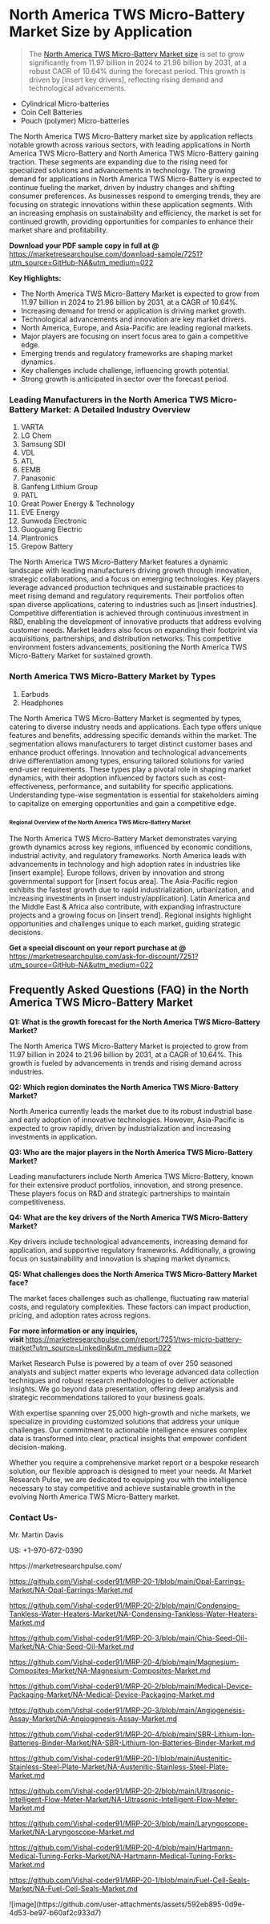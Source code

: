 <h1>North America TWS Micro-Battery Market&nbsp;Size by Application</h1><blockquote><p>The <a href="https://marketresearchpulse.com/download-sample/7251?utm_source=GitHub-NA&amp;utm_medium=022">North America TWS Micro-Battery Market size</a> is set to grow significantly from 11.97 billion in 2024 to 21.96 billion by 2031, at a robust CAGR of 10.64% during the forecast period. This growth is driven by [insert key drivers], reflecting rising demand and technological advancements.</p></blockquote><ul><li>Cylindrical Micro-batteries<li> Coin Cell Batteries<li> Pouch (polymer) Micro-batteries</li></ul><p>The North America TWS Micro-Battery market size by application reflects notable growth across various sectors, with leading applications in North America TWS Micro-Battery and North America TWS Micro-Battery gaining traction. These segments are expanding due to the rising need for specialized solutions and advancements in technology. The growing demand for applications in North America TWS Micro-Battery is expected to continue fueling the market, driven by industry changes and shifting consumer preferences. As businesses respond to emerging trends, they are focusing on strategic innovations within these application segments. With an increasing emphasis on sustainability and efficiency, the market is set for continued growth, providing opportunities for companies to enhance their market share and profitability.</p><p><strong>Download your PDF sample copy in full at @ </strong><a href="https://marketresearchpulse.com/download-sample/7251?utm_source=GitHub-NA&amp;utm_medium=022">https://marketresearchpulse.com/download-sample/7251?utm_source=GitHub-NA&amp;utm_medium=022</a></p><p><strong>Key Highlights: </strong></p><ul><li>The North America TWS Micro-Battery Market is expected to grow from 11.97 billion in 2024 to 21.96 billion by 2031, at a CAGR of 10.64%.</li><li>Increasing demand for trend or application is driving market growth.</li><li>Technological advancements and innovation are key market drivers.</li><li>North America, Europe, and Asia-Pacific are leading regional markets.</li><li>Major players are focusing on insert focus area to gain a competitive edge.</li><li>Emerging trends and regulatory frameworks are shaping market dynamics.</li><li>Key challenges include challenge, influencing growth potential.</li><li>Strong growth is anticipated in sector over the forecast period.</li></ul><h3>Leading Manufacturers in the North America TWS Micro-Battery Market: A Detailed Industry Overview</h3><ol><li>VARTA</li><li>LG Chem</li><li>Samsung SDI</li><li>VDL</li><li>ATL</li><li>EEMB</li><li>Panasonic</li><li>Ganfeng Lithium Group</li><li>PATL</li><li>Great Power Energy & Technology</li><li>EVE Energy</li><li>Sunwoda Electronic</li><li>Guoguang Electric</li><li>Plantronics</li><li>Grepow Battery</li></ol><div class="flex max-w-full flex-col flex-grow"><div class="min-h-8 text-message flex w-full flex-col items-end gap-2 whitespace-normal break-words [.text-message+&amp;]:mt-5" dir="auto" data-message-author-role="assistant" data-message-id="fd8432e4-4910-450d-b182-61b7bfb0a01f" data-message-model-slug="gpt-4o"><div class="flex w-full flex-col gap-1 empty:hidden first:pt-[3px]"><div class="markdown prose w-full break-words dark:prose-invert light"><p>The North America TWS Micro-Battery Market features a dynamic landscape with leading manufacturers driving growth through innovation, strategic collaborations, and a focus on emerging technologies. Key players leverage advanced production techniques and sustainable practices to meet rising demand and regulatory requirements. Their portfolios often span diverse applications, catering to industries such as [insert industries]. Competitive differentiation is achieved through continuous investment in R&amp;D, enabling the development of innovative products that address evolving customer needs. Market leaders also focus on expanding their footprint via acquisitions, partnerships, and distribution networks. This competitive environment fosters advancements, positioning the North America TWS Micro-Battery Market for sustained growth.</p></div></div></div></div><h3>North America TWS Micro-Battery Market by Types</h3><ol><li>Earbuds<li> Headphones</li></ol><div class="flex max-w-full flex-col flex-grow"><div class="min-h-8 text-message flex w-full flex-col items-end gap-2 whitespace-normal break-words [.text-message+&amp;]:mt-5" dir="auto" data-message-author-role="assistant" data-message-id="084470be-0bb7-4664-bddf-5156b4f41249" data-message-model-slug="gpt-4o-mini"><div class="flex w-full flex-col gap-1 empty:hidden first:pt-[3px]"><div class="markdown prose w-full break-words dark:prose-invert light"><p>The North America TWS Micro-Battery Market is segmented by types, catering to diverse industry needs and applications. Each type offers unique features and benefits, addressing specific demands within the market. The segmentation allows manufacturers to target distinct customer bases and enhance product offerings. Innovation and technological advancements drive differentiation among types, ensuring tailored solutions for varied end-user requirements. These types play a pivotal role in shaping market dynamics, with their adoption influenced by factors such as cost-effectiveness, performance, and suitability for specific applications. Understanding type-wise segmentation is essential for stakeholders aiming to capitalize on emerging opportunities and gain a competitive edge.</p></div></div></div></div><h3><span style="font-size: 11px;">Regional Overview of the North America TWS Micro-Battery Market</span></h3><div class="flex max-w-full flex-col flex-grow"><div class="min-h-8 text-message flex w-full flex-col items-end gap-2 whitespace-normal break-words [.text-message+&amp;]:mt-5" dir="auto" data-message-author-role="assistant" data-message-id="e9038762-ce64-4e30-91c9-9bd413514231" data-message-model-slug="gpt-4o-mini"><div class="flex w-full flex-col gap-1 empty:hidden first:pt-[3px]"><div class="markdown prose w-full break-words dark:prose-invert light"><p>The North America TWS Micro-Battery Market demonstrates varying growth dynamics across key regions, influenced by economic conditions, industrial activity, and regulatory frameworks. North America leads with advancements in technology and high adoption rates in industries like [insert example]. Europe follows, driven by innovation and strong governmental support for [insert focus area]. The Asia-Pacific region exhibits the fastest growth due to rapid industrialization, urbanization, and increasing investments in [insert industry/application]. Latin America and the Middle East &amp; Africa also contribute, with expanding infrastructure projects and a growing focus on [insert trend]. Regional insights highlight opportunities and challenges unique to each market, guiding strategic decisions.</p></div></div></div></div><p><strong>Get a special discount on your report purchase at @ </strong><a href="https://marketresearchpulse.com/ask-for-discount/7251?utm_source=GitHub-NA&amp;utm_medium=022">https://marketresearchpulse.com/ask-for-discount/7251?utm_source=GitHub-NA&amp;utm_medium=022</a></p><h2>Frequently Asked Questions (FAQ) in the North America TWS Micro-Battery Market</h2><p><strong>Q1: What is the growth forecast for the North America TWS Micro-Battery Market?</strong></p><p>The North America TWS Micro-Battery Market is projected to grow from 11.97 billion in 2024 to 21.96 billion by 2031, at a CAGR of 10.64%. This growth is fueled by advancements in trends and rising demand across industries.</p><p><strong>Q2: Which region dominates the North America TWS Micro-Battery Market?</strong></p><p>North America currently leads the market due to its robust industrial base and early adoption of innovative technologies. However, Asia-Pacific is expected to grow rapidly, driven by industrialization and increasing investments in application.</p><p><strong>Q3: Who are the major players in the North America TWS Micro-Battery Market?</strong></p><p>Leading manufacturers include North America TWS Micro-Battery, known for their extensive product portfolios, innovation, and strong presence. These players focus on R&amp;D and strategic partnerships to maintain competitiveness.</p><p><strong>Q4: What are the key drivers of the North America TWS Micro-Battery Market?</strong></p><p>Key drivers include technological advancements, increasing demand for application, and supportive regulatory frameworks. Additionally, a growing focus on sustainability and innovation is shaping market dynamics.</p><p><strong>Q5: What challenges does the North America TWS Micro-Battery Market face?</strong></p><p>The market faces challenges such as challenge, fluctuating raw material costs, and regulatory complexities. These factors can impact production, pricing, and adoption rates across regions.</p><p><strong>For more information or any inquiries, visit&nbsp;</strong><a href="https://marketresearchpulse.com/report/7251/tws-micro-battery-market?utm_source=Linkedin&utm_medium=022">https://marketresearchpulse.com/report/7251/tws-micro-battery-market?utm_source=Linkedin&utm_medium=022</a></p><p>Market Research Pulse is powered by a team of over 250 seasoned analysts and subject matter experts who leverage advanced data collection techniques and robust research methodologies to deliver actionable insights. We go beyond data presentation, offering deep analysis and strategic recommendations tailored to your business goals.</p><p>With expertise spanning over 25,000 high-growth and niche markets, we specialize in providing customized solutions that address your unique challenges. Our commitment to actionable intelligence ensures complex data is transformed into clear, practical insights that empower confident decision-making.</p><p>Whether you require a comprehensive market report or a bespoke research solution, our flexible approach is designed to meet your needs. At Market Research Pulse, we are dedicated to equipping you with the intelligence necessary to stay competitive and achieve sustainable growth in the evolving North America TWS Micro-Battery market.</p><h3><strong>Contact Us-</strong></h3><p>Mr. Martin Davis</p><p>US: +1-970-672-0390</p><p>https://marketresearchpulse.com/</p><p><a href="https://github.com/Vishal-coder91/MRP-20-1/blob/main/Opal-Earrings-Market/NA-Opal-Earrings-Market.md">https://github.com/Vishal-coder91/MRP-20-1/blob/main/Opal-Earrings-Market/NA-Opal-Earrings-Market.md</a></p><p><a href="https://github.com/Vishal-coder91/MRP-20-2/blob/main/Condensing-Tankless-Water-Heaters-Market/NA-Condensing-Tankless-Water-Heaters-Market.md">https://github.com/Vishal-coder91/MRP-20-2/blob/main/Condensing-Tankless-Water-Heaters-Market/NA-Condensing-Tankless-Water-Heaters-Market.md</a></p><p><a href="https://github.com/Vishal-coder91/MRP-20-3/blob/main/Chia-Seed-Oil-Market/NA-Chia-Seed-Oil-Market.md">https://github.com/Vishal-coder91/MRP-20-3/blob/main/Chia-Seed-Oil-Market/NA-Chia-Seed-Oil-Market.md</a></p><p><a href="https://github.com/Vishal-coder91/MRP-20-4/blob/main/Magnesium-Composites-Market/NA-Magnesium-Composites-Market.md">https://github.com/Vishal-coder91/MRP-20-4/blob/main/Magnesium-Composites-Market/NA-Magnesium-Composites-Market.md</a></p><p><a href="https://github.com/Vishal-coder91/MRP-20-2/blob/main/Medical-Device-Packaging-Market/NA-Medical-Device-Packaging-Market.md">https://github.com/Vishal-coder91/MRP-20-2/blob/main/Medical-Device-Packaging-Market/NA-Medical-Device-Packaging-Market.md</a></p><p><a href="https://github.com/Vishal-coder91/MRP-20-3/blob/main/Angiogenesis-Assay-Market/NA-Angiogenesis-Assay-Market.md">https://github.com/Vishal-coder91/MRP-20-3/blob/main/Angiogenesis-Assay-Market/NA-Angiogenesis-Assay-Market.md</a></p><p><a href="https://github.com/Vishal-coder91/MRP-20-4/blob/main/SBR-Lithium-Ion-Batteries-Binder-Market/NA-SBR-Lithium-Ion-Batteries-Binder-Market.md">https://github.com/Vishal-coder91/MRP-20-4/blob/main/SBR-Lithium-Ion-Batteries-Binder-Market/NA-SBR-Lithium-Ion-Batteries-Binder-Market.md</a></p><p><a href="https://github.com/Vishal-coder91/MRP-20-1/blob/main/Austenitic-Stainless-Steel-Plate-Market/NA-Austenitic-Stainless-Steel-Plate-Market.md">https://github.com/Vishal-coder91/MRP-20-1/blob/main/Austenitic-Stainless-Steel-Plate-Market/NA-Austenitic-Stainless-Steel-Plate-Market.md</a></p><p><a href="https://github.com/Vishal-coder91/MRP-20-2/blob/main/Ultrasonic-Intelligent-Flow-Meter-Market/NA-Ultrasonic-Intelligent-Flow-Meter-Market.md">https://github.com/Vishal-coder91/MRP-20-2/blob/main/Ultrasonic-Intelligent-Flow-Meter-Market/NA-Ultrasonic-Intelligent-Flow-Meter-Market.md</a></p><p><a href="https://github.com/Vishal-coder91/MRP-20-3/blob/main/Laryngoscope-Market/NA-Laryngoscope-Market.md">https://github.com/Vishal-coder91/MRP-20-3/blob/main/Laryngoscope-Market/NA-Laryngoscope-Market.md</a></p><p><a href="https://github.com/Vishal-coder91/MRP-20-4/blob/main/Hartmann-Medical-Tuning-Forks-Market/NA-Hartmann-Medical-Tuning-Forks-Market.md">https://github.com/Vishal-coder91/MRP-20-4/blob/main/Hartmann-Medical-Tuning-Forks-Market/NA-Hartmann-Medical-Tuning-Forks-Market.md</a></p><p><a href="https://github.com/Vishal-coder91/MRP-20-1/blob/main/Fuel-Cell-Seals-Market/NA-Fuel-Cell-Seals-Market.md">https://github.com/Vishal-coder91/MRP-20-1/blob/main/Fuel-Cell-Seals-Market/NA-Fuel-Cell-Seals-Market.md</a></p>
![image](https://github.com/user-attachments/assets/592eb895-0d9e-4d53-be97-b60af2c933d7)
